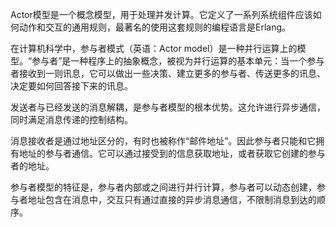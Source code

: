 Actor模型是一个概念模型，用于处理并发计算。它定义了一系列系统组件应该如何动作和交互的通用规则，最著名的使用这套规则的编程语言是Erlang。

在计算机科学中，参与者模式（英语：Actor model）是一种并行运算上的模型。“参与者”是一种程序上的抽象概念，被视为并行运算的基本单元：当一个参与者接收到一则讯息，它可以做出一些决策、建立更多的参与者、传送更多的讯息、决定要如何回答接下来的讯息。



发送者与已经发送的消息解耦，是参与者模型的根本优势。这允许进行异步通信，同时满足消息传递的控制结构。

消息接收者是通过地址区分的，有时也被称作“邮件地址”。因此参与者只能和它拥有地址的参与者通信。它可以通过接受到的信息获取地址，或者获取它创建的参与者的地址。

参与者模型的特征是，参与者内部或之间进行并行计算，参与者可以动态创建，参与者地址包含在消息中，交互只有通过直接的异步消息通信，不限制消息到达的顺序。
